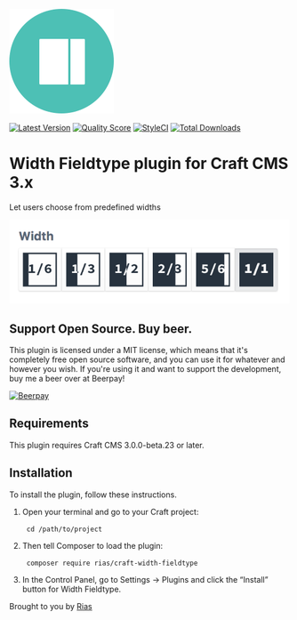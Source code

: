 ![Icon](./src/icon.svg)

[![Latest Version](https://img.shields.io/github/release/rias500/craft-width-fieldtype.svg?style=flat-square)](https://github.com/rias500/craft-width-fieldtype/releases)
[![Quality Score](https://img.shields.io/scrutinizer/g/rias500/craft-width-fieldtype.svg?style=flat-square)](https://scrutinizer-ci.com/g/rias500/craft-width-fieldtype)
[![StyleCI](https://styleci.io/repos/119550758/shield)](https://styleci.io/repos/119550758)
[![Total Downloads](https://img.shields.io/packagist/dt/rias/craft-width-fieldtype.svg?style=flat-square)](https://packagist.org/packages/rias/craft-width-fieldtype)

# Width Fieldtype plugin for Craft CMS 3.x

Let users choose from predefined widths

![Screenshot](resources/img/plugin-screenshot.png)

## Support Open Source. Buy beer.

This plugin is licensed under a MIT license, which means that it's completely free open source software, and you can use it for whatever and however you wish. If you're using it and want to support the development, buy me a beer over at Beerpay!

[![Beerpay](https://beerpay.io/Rias500/craft-width-fieldtype/badge.svg?style=beer-square)](https://beerpay.io/Rias500/craft-width-fieldtype)

## Requirements

This plugin requires Craft CMS 3.0.0-beta.23 or later.

## Installation

To install the plugin, follow these instructions.

1. Open your terminal and go to your Craft project:

        cd /path/to/project

2. Then tell Composer to load the plugin:

        composer require rias/craft-width-fieldtype

3. In the Control Panel, go to Settings → Plugins and click the “Install” button for Width Fieldtype.

Brought to you by [Rias](https://rias.be)

